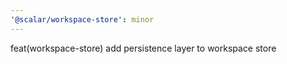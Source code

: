 ```yaml
---
'@scalar/workspace-store': minor
---
```


feat(workspace-store) add persistence layer to workspace store
